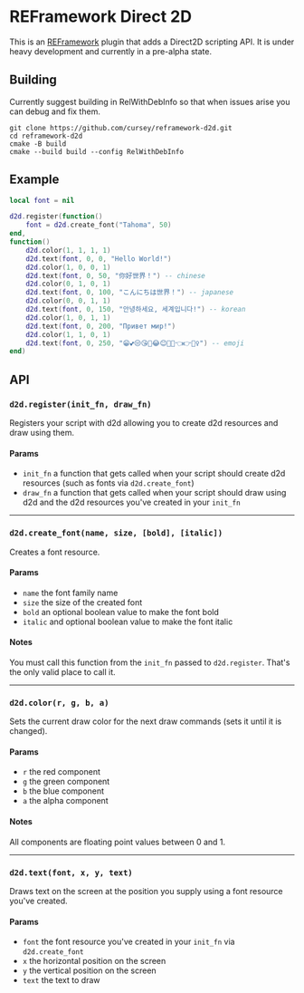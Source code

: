 # REFramework Direct 2D
This is an [REFramework](https://github.com/praydog/REFramework) plugin that adds a Direct2D scripting API. It is under heavy development and currently in a pre-alpha state.

## Building
Currently suggest building in RelWithDebInfo so that when issues arise you can debug and fix them.
```
git clone https://github.com/cursey/reframework-d2d.git
cd reframework-d2d
cmake -B build
cmake --build build --config RelWithDebInfo
```

## Example
```lua
local font = nil

d2d.register(function()
    font = d2d.create_font("Tahoma", 50)
end,
function()
    d2d.color(1, 1, 1, 1)
    d2d.text(font, 0, 0, "Hello World!")
    d2d.color(1, 0, 0, 1)
    d2d.text(font, 0, 50, "你好世界！") -- chinese
    d2d.color(0, 1, 0, 1)
    d2d.text(font, 0, 100, "こんにちは世界！") -- japanese
    d2d.color(0, 0, 1, 1)
    d2d.text(font, 0, 150, "안녕하세요, 세계입니다!") -- korean
    d2d.color(1, 0, 1, 1)
    d2d.text(font, 0, 200, "Привет мир!")
    d2d.color(1, 1, 0, 1)
    d2d.text(font, 0, 250, "😁💕😒😘🤣😂😊🤔🥴👈👉🤦‍♀️") -- emoji
end)
```

## API

### `d2d.register(init_fn, draw_fn)`
Registers your script with d2d allowing you to create d2d resources and draw using them.

#### Params
* `init_fn` a function that gets called when your script should create d2d resources (such as fonts via `d2d.create_font`)
* `draw_fn` a function that gets called when your script should draw using d2d and the d2d resources you've created in your `init_fn`

---

### `d2d.create_font(name, size, [bold], [italic])`
Creates a font resource.

#### Params
* `name` the font family name
* `size` the size of the created font
* `bold` an optional boolean value to make the font bold
* `italic` and optional boolean value to make the font italic

#### Notes
You must call this function from the `init_fn` passed to `d2d.register`. That's the only valid place to call it.

---

### `d2d.color(r, g, b, a)`
Sets the current draw color for the next draw commands (sets it until it is changed).

#### Params
* `r` the red component 
* `g` the green component
* `b` the blue component
* `a` the alpha component

#### Notes
All components are floating point values between 0 and 1.

---

### `d2d.text(font, x, y, text)`
Draws text on the screen at the position you supply using a font resource you've created.

#### Params
* `font` the font resource you've created in your `init_fn` via `d2d.create_font`
* `x` the horizontal position on the screen
* `y` the vertical position on the screen
* `text` the text to draw
